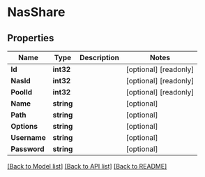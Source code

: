 # NasShare

## Properties

Name | Type | Description | Notes
------------ | ------------- | ------------- | -------------
**Id** | **int32** |  | [optional] [readonly] 
**NasId** | **int32** |  | [optional] [readonly] 
**PoolId** | **int32** |  | [optional] [readonly] 
**Name** | **string** |  | [optional] 
**Path** | **string** |  | [optional] 
**Options** | **string** |  | [optional] 
**Username** | **string** |  | [optional] 
**Password** | **string** |  | [optional] 

[[Back to Model list]](../README.md#documentation-for-models) [[Back to API list]](../README.md#documentation-for-api-endpoints) [[Back to README]](../README.md)


